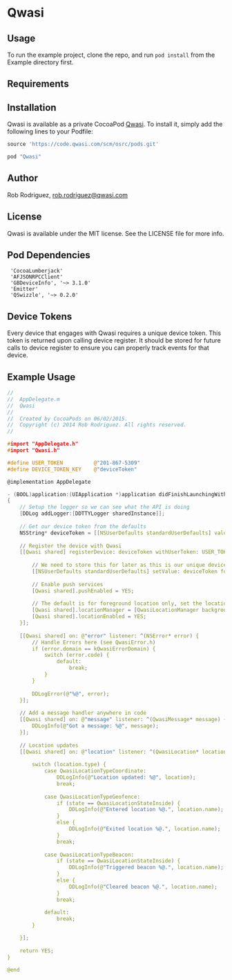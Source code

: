 # Qwasi

## Usage

To run the example project, clone the repo, and run `pod install` from the Example directory first.

## Requirements

## Installation

Qwasi is available as a private CocoaPod [Qwasi](https://code.qwasi.com/projects/SDK/repos/ios-library/browse). To install
it, simply add the following lines to your Podfile:

```ruby
source 'https://code.qwasi.com/scm/osrc/pods.git'

pod "Qwasi"
```

## Author

Rob Rodriguez, rob.rodriguez@qwasi.com

## License

Qwasi is available under the MIT license. See the LICENSE file for more info.

## Pod Dependencies
```
 'CocoaLumberjack'
 'AFJSONRPCClient'
 'GBDeviceInfo', '~> 3.1.0'
 'Emitter'
 'QSwizzle', '~> 0.2.0'

```

## Device Tokens

Every device that engages with Qwasi requires a unique device token. This token is returned upon calling device register. It should be stored for future calls to device register to ensure you can properly track events for that device.

## Example Usage
```C
//
//  AppDelegate.m
//  Qwasi
//
//  Created by CocoaPods on 06/02/2015.
//  Copyright (c) 2014 Rob Rodriguez. All rights reserved.
//

#import "AppDelegate.h"
#import "Qwasi.h"

#define USER_TOKEN          @"201-867-5309"
#define DEVICE_TOKEN_KEY    @"deviceToken"

@implementation AppDelegate

- (BOOL)application:(UIApplication *)application didFinishLaunchingWithOptions:(NSDictionary *)launchOptions
{
    // Setup the logger so we can see what the API is doing
    [DDLog addLogger:[DDTTYLogger sharedInstance]];
    
    // Get our device token from the defaults
    NSString* deviceToken = [[NSUserDefaults standardUserDefaults] valueForKey: DEVICE_TOKEN_KEY];
    
    // Register the device with Qwasi
    [[Qwasi shared] registerDevice: deviceToken withUserToken: USER_TOKEN success: ^(NSString *deviceToken) {
        
        // We need to store this for later as this is our unique device identifier
        [[NSUserDefaults standardUserDefaults] setValue: deviceToken forKey: DEVICE_TOKEN_KEY];
        
        // Enable push services
        [Qwasi shared].pushEnabled = YES;
        
        // The default is for foreground location only, set the location manager to get background updates
        [Qwasi shared].locationManager = [QwasiLocationManager backgroundManager];
        [Qwasi shared].locationEnabled = YES; 
    }];
    
    [[Qwasi shared] on: @"error" listener: ^(NSError* error) {
        // Handle Errors here (see QwasiError.h)
        if (error.domain == kQwasiErrorDomain) {
            switch (error.code) {
                default:
                    break;
            }
        }
        
        DDLogError(@"%@", error);
    }];
    
    // Add a message handler anywhere in code
    [[Qwasi shared] on: @"message" listener: ^(QwasiMessage* message) {
        DDLogInfo(@"Got a message: %@", message);
    }];
    
    // Location updates
    [[Qwasi shared] on: @"location" listener: ^(QwasiLocation* location, QwasiLocationState state) {
    
        switch (location.type) {
            case QwasiLocationTypeCoordinate:
                DDLogInfo(@"Location updated: %@", location);
                break;
                
            case QwasiLocationTypeGeofence:
                if (state == QwasiLocationStateInside) {
                    DDLogInfo(@"Entered location %@.", location.name);
                }
                else {
                    DDLogInfo(@"Exited location %@.", location.name);
                }
                break;
                
            case QwasiLocationTypeBeacon:
                if (state == QwasiLocationStateInside) {
                    DDLogInfo(@"Triggered beacon %@.", location.name);
                }
                else {
                    DDLogInfo(@"Cleared beacon %@.", location.name);
                }
                break;
                
            default:
                break;
        }

    }];
    
    return YES;
}

@end

```
